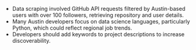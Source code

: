 - Data scraping involved GitHub API requests filtered by Austin-based users with over 100 followers, retrieving repository and user details.
- Many Austin developers focus on data science languages, particularly Python, which could reflect regional job trends.
- Developers should add keywords to project descriptions to increase discoverability.
